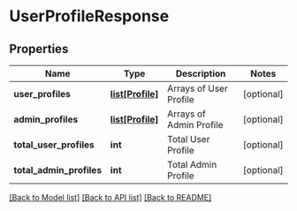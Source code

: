 # UserProfileResponse

## Properties
Name | Type | Description | Notes
------------ | ------------- | ------------- | -------------
**user_profiles** | [**list[Profile]**](Profile.md) | Arrays of User Profile | [optional] 
**admin_profiles** | [**list[Profile]**](Profile.md) | Arrays of Admin Profile | [optional] 
**total_user_profiles** | **int** | Total User Profile | [optional] 
**total_admin_profiles** | **int** | Total Admin Profile | [optional] 

[[Back to Model list]](../README.md#documentation-for-models) [[Back to API list]](../README.md#documentation-for-api-endpoints) [[Back to README]](../README.md)


